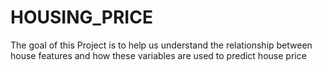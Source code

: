 # HOUSING_PRICE
The goal of this Project is to help us understand the relationship between house features and how these variables are used to predict house price
